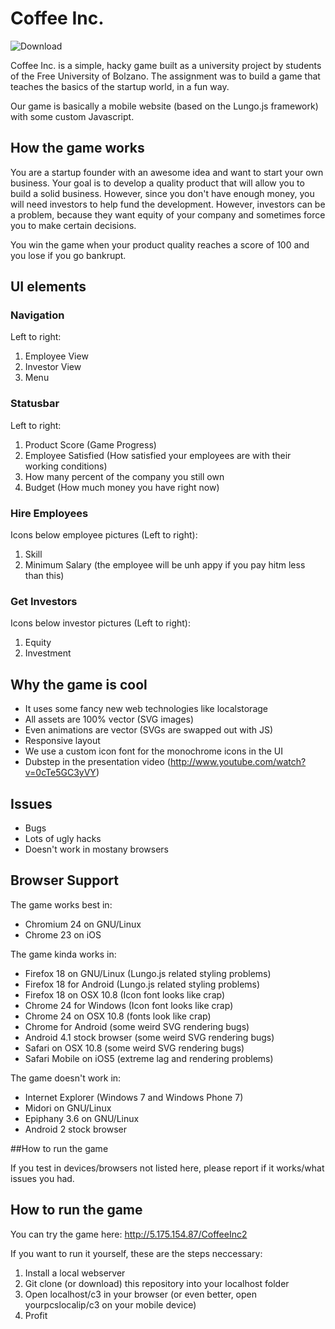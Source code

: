 Coffee Inc.
==========

![Download](http://i.imgur.com/YXte8Ae.png)

Coffee Inc. is a simple, hacky game built as a university project by students of the Free University of Bolzano.
The assignment was to build a game that teaches the basics of the startup world, in a fun way.

Our game is basically a mobile website (based on the Lungo.js framework) with some custom Javascript.

## How the game works
You are a startup founder with an awesome idea and want to start your own business. Your goal is to develop a quality product that will allow you to build a solid business.
However, since you don't have enough money, you will need investors to help fund the development. However, investors can be a problem, because they want equity of your company and sometimes force you to make certain decisions.

You win the game when your product quality reaches a score of 100 and you lose if you go bankrupt.

## UI elements
### Navigation
Left to right:

1. Employee View
2. Investor View
3. Menu

### Statusbar
Left to right: 

1. Product Score (Game Progress)
2. Employee Satisfied (How satisfied your employees are with their working conditions)
3. How many percent of the company you still own
4. Budget (How much money you have right now)

### Hire Employees
Icons below employee pictures (Left to right):

1. Skill
2. Minimum Salary (the employee will be unh appy if you pay hitm less than this)

### Get Investors
Icons below investor pictures (Left to right):

1. Equity
2. Investment


## Why the game is cool
* It uses some fancy new web technologies like localstorage
* All assets are 100% vector (SVG images)
* Even animations are vector (SVGs are swapped out with JS)
* Responsive layout
* We use a custom icon font for the monochrome icons in the UI
* Dubstep in the presentation video (http://www.youtube.com/watch?v=0cTe5GC3yVY)
 
## Issues 
* Bugs
* Lots of ugly hacks
* Doesn't work in mostany browsers

## Browser Support
The game works best in:
* Chromium 24 on GNU/Linux
* Chrome 23 on iOS

The game kinda works in:
* Firefox 18 on GNU/Linux (Lungo.js related styling problems)
* Firefox 18 for Android (Lungo.js related styling problems)
* Firefox 18 on OSX 10.8 (Icon font looks like crap)
* Chrome 24 for Windows (Icon font looks like crap)
* Chrome 24 on OSX 10.8 (fonts look like crap)
* Chrome for Android (some weird SVG rendering bugs)
* Android 4.1 stock browser (some weird SVG rendering bugs)
* Safari on OSX 10.8 (some weird SVG rendering bugs)
* Safari Mobile on iOS5 (extreme lag and rendering problems)

The game doesn't work in:
* Internet Explorer (Windows 7 and Windows Phone 7)
* Midori on GNU/Linux
* Epiphany 3.6 on GNU/Linux
* Android 2 stock browser


##How to run the game

If you test in devices/browsers not listed here, please report if it works/what issues you had.

## How to run the game
You can try the game here: http://5.175.154.87/CoffeeInc2

If you want to run it yourself, these are the steps neccessary:

1. Install a local webserver
2. Git clone (or download) this repository into your localhost folder
3. Open localhost/c3 in your browser (or even better, open yourpcslocalip/c3 on your mobile device)
4. Profit
